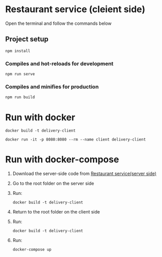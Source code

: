 # Restaurant service (cleient side)

Open the terminal and follow the commands below

## Project setup
```
npm install
```

### Compiles and hot-reloads for development
```
npm run serve
```

### Compiles and minifies for production
```
npm run build
```

# Run with docker
```
docker build -t delivery-client
``` 
```
docker run -it -p 8080:8080 --rm --name client delivery-client
```

# Run with docker-compose
1. Download the server-side code from [Restaurant service(server side)](https://github.com/yugako/global_backend.git)
2. Go to the root folder on the server side
 
3. Run: 
    ```    
    docker build -t delivery-client
    ```
4. Return to the root folder on the client side
5. Run: 
    ``` 
    docker build -t delivery-client
    ```
6. Run: 
    ```
    docker-compose up
    ```